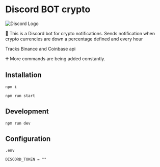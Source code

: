 # Discord BOT crypto

![Discord Logo](https://cdn.worldvectorlogo.com/logos/discord-logo-1.svg)

🤖 This is a Discord bot for crypto notifications. Sends notification when crypto currencies are down a percentage defined and every hour

Tracks Binance and Coinbase api

➕ More commands are being added constantly.

## Installation

```
npm i
```

```
npm run start
```

## Development

```
npm run dev
```

## Configuration

`.env`

```
DISCORD_TOKEN = ""
```
